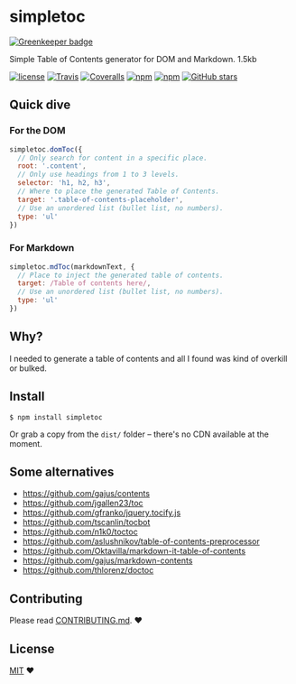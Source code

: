 simpletoc
=========

[![Greenkeeper badge](https://badges.greenkeeper.io/stefanmaric/simpletoc.svg)](https://greenkeeper.io/)

Simple Table of Contents generator for DOM and Markdown. 1.5kb

[![license](https://img.shields.io/github/license/stefanmaric/simpletoc.svg)](./LICENSE)
[![Travis](https://img.shields.io/travis/stefanmaric/simpletoc.svg)](https://travis-ci.org/stefanmaric/simpletoc)
[![Coveralls](https://img.shields.io/coveralls/stefanmaric/simpletoc.svg)](https://coveralls.io/github/stefanmaric/simpletoc)
[![npm](https://img.shields.io/npm/v/simpletoc.svg)](https://www.npmjs.com/package/simpletoc)
[![npm](https://img.shields.io/npm/dt/simpletoc.svg)](https://www.npmjs.com/package/simpletoc)
[![GitHub stars](https://img.shields.io/github/stars/stefanmaric/simpletoc.svg?style=flat-square)](https://github.com/stefanmaric/simpletoc/stargazers)


## Quick dive

### For the DOM

```javascript
simpletoc.domToc({
  // Only search for content in a specific place.
  root: '.content',
  // Only use headings from 1 to 3 levels.
  selector: 'h1, h2, h3',
  // Where to place the generated Table of Contents.
  target: '.table-of-contents-placeholder',
  // Use an unordered list (bullet list, no numbers).
  type: 'ul'
})
```

### For Markdown

```javascript
simpletoc.mdToc(markdownText, {
  // Place to inject the generated table of contents.
  target: /Table of contents here/,
  // Use an unordered list (bullet list, no numbers).
  type: 'ul'
})
```

## Why?

I needed to generate a table of contents and all I found was kind of overkill or bulked.


## Install

```shell
$ npm install simpletoc
```

Or grab a copy from the `dist/` folder – there's no CDN available at the moment.


## Some alternatives

* https://github.com/gajus/contents
* https://github.com/jgallen23/toc
* https://github.com/gfranko/jquery.tocify.js
* https://github.com/tscanlin/tocbot
* https://github.com/n1k0/toctoc
* https://github.com/aslushnikov/table-of-contents-preprocessor
* https://github.com/Oktavilla/markdown-it-table-of-contents
* https://github.com/gajus/markdown-contents
* https://github.com/thlorenz/doctoc


## Contributing

Please read [CONTRIBUTING.md](./CONTRIBUTING.md). ♥


## License

[MIT](./LICENSE) ♥
